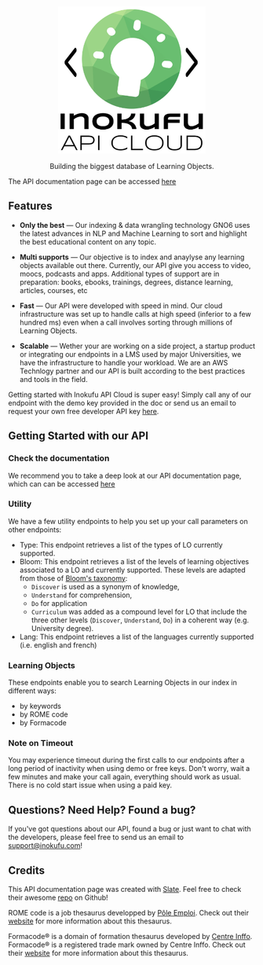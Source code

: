 <p align="center">
  <a href="https://inokufu.github.io/api/#introduction">
  <img src="https://github.com/inokufu/api/blob/master/source/images/logo_inokufu_API_cloud_square.svg" alt="Inokufu API Cloud Documentation " width="300"></a>
  <br>
</p>


<p align="center">Building the biggest database of Learning Objects.</p>


The API documentation page can be accessed [here](https://inokufu.github.io/api/#introduction)

Features
------------

* **Only the best** — Our indexing & data wrangling technology GNO6 uses the latest advances in NLP and Machine Learning to sort and highlight the best educational content on any topic. 

* **Multi supports** — Our objective is to index and anaylyse any learning objects available out there. Currently, our API give you access to video, moocs, podcasts and apps. Additional types of support are in preparation: books, ebooks, trainings, degrees, distance learning, articles, courses, etc  

* **Fast** — Our API were developed with speed in mind. Our cloud infrastructure was set up to handle calls at high speed (inferior to a few hundred ms) even when a call involves sorting through millions of Learning Objects. 

* **Scalable** — Wether your are working on a side project, a startup product or integrating our endpoints in a LMS used by major Universities, we have the infrastructure to handle your workload. We are an AWS Technlogy partner and our API is built according to the best practices and tools in the field.

Getting started with Inokufu API Cloud is super easy! Simply call any of our endpoint with the demo key provided in the doc or send us an email to request your own free developer API key  <a href="mailto:contact@inokufu.com?subject=Inokufu API Key request&body=Hi,%0D%0A %0D%0A I found your awesome Inokufu API Cloud and I would be very intersted to get a Key!%0D%0A %0D%0A My name is .... and I'd like to get a free API key for testing purpose / paid API key for integrating it in my app/project. %0D%0A %0D%0A Regards, %0D%0A ...">here</a>.

Getting Started with our API
------------------------------

### Check the documentation

We recommend you to take a deep look at our API documentation page, which can can be accessed [here](https://inokufu.github.io/api/#introduction)

### Utility

We have a few utility endpoints to help you set up your call parameters on other endpoints:
- Type: This endpoint retrieves a list of the types of LO currently supported.
- Bloom: This endpoint retrieves a list of the levels of learning objectives associated to a LO and currently supported. These levels are adapted from those of [Bloom's taxonomy](https://en.wikipedia.org/wiki/Bloom%27s_taxonomy):
  - `Discover` is used as a synonym of knowledge, 
  - `Understand` for comprehension,
  - `Do` for application
  - `Curriculum` was added as a compound level for LO that include the three other levels (`Discover`, `Understand`, `Do`) in a coherent way (e.g. University degree).  
- Lang: This endpoint retrieves a list of the languages currently supported (i.e. english and french) 

### Learning Objects

These endpoints enable you to search Learning Objects in our index in different ways:
- by keywords
- by ROME code
- by Formacode

### Note on Timeout

You may experience timeout during the first calls to our endpoints after a long period of inactivity when using demo or free keys. Don't worry, wait a few minutes and make your call again, everything should work as usual. There is no cold start issue when using a paid key.


Questions? Need Help? Found a bug?
--------------------

If you've got questions about our API, found a bug or just want to chat with the developers, please feel free to send us an email to [support@inokufu.com](mailto:support@inokufu.com)!


Credits
--------------------
This API documentation page was created with [Slate](https://github.com/slatedocs/slate). Feel free to check their awesome [repo](https://github.com/slatedocs/slate) on Github! 

ROME code is a job thesaurus developped by [Pôle Emploi](https://www.pole-emploi.fr/accueil). Check out their [website](https://www.pole-emploi.fr/employeur/vos-recrutements/le-rome-et-les-fiches-metiers.html) for more information about this thesaurus.

Formacode® is a domain of formation thesaurus developed by [Centre Inffo](https://formacode.centre-inffo.fr). Formacode® is a registered trade mark owned by Centre Inffo. Check out their [website](https://formacode.centre-inffo.fr) for more information about this thesaurus.
